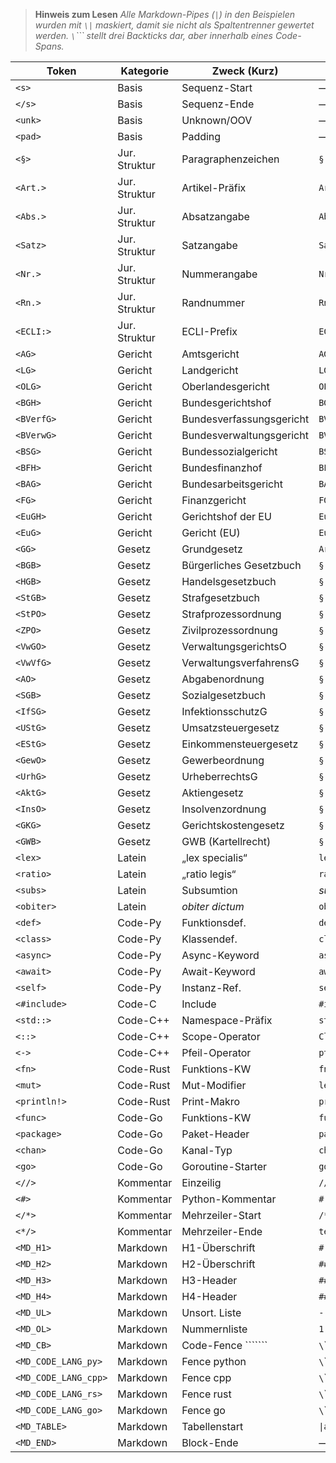 > **Hinweis zum Lesen**
> *Alle Markdown-Pipes (`|`) in den Beispielen wurden mit `\|` maskiert, damit sie nicht als Spaltentrenner gewertet werden.
> `\`\`\`\` stellt drei Backticks dar, aber innerhalb eines Code-Spans.*

| Token                | Kategorie     | Zweck (Kurz)              | Beispiel (normal)       | Beispiel (im Dataset)     |
| -------------------- | ------------- | ------------------------- | ----------------------- | ------------------------- |
| `<s>`                | Basis         | Sequenz-Start             | —                       | `<s>`                     |
| `</s>`               | Basis         | Sequenz-Ende              | —                       | `</s>`                    |
| `<unk>`              | Basis         | Unknown/OOV               | —                       | `<unk>`                   |
| `<pad>`              | Basis         | Padding                   | —                       | `<pad>`                   |
| `<§>`                | Jur. Struktur | Paragraphenzeichen        | `§ 242 StGB`            | `<§> 242 StGB`            |
| `<Art.>`             | Jur. Struktur | Artikel-Präfix            | `Art. 14 GG`            | `<Art.> 14 GG`            |
| `<Abs.>`             | Jur. Struktur | Absatzangabe              | `Abs. 1`                | `<Abs.> 1`                |
| `<Satz>`             | Jur. Struktur | Satzangabe                | `Satz 2`                | `<Satz> 2`                |
| `<Nr.>`              | Jur. Struktur | Nummerangabe              | `Nr. 3`                 | `<Nr.> 3`                 |
| `<Rn.>`              | Jur. Struktur | Randnummer                | `Rn. 15`                | `<Rn.> 15`                |
| `<ECLI:>`            | Jur. Struktur | ECLI-Prefix               | `ECLI:DE:BGH:2025:1234` | `<ECLI:>DE:BGH:2025:1234` |
| `<AG>`               | Gericht       | Amtsgericht               | `AG München`            | `<AG> München`            |
| `<LG>`               | Gericht       | Landgericht               | `LG Berlin`             | `<LG> Berlin`             |
| `<OLG>`              | Gericht       | Oberlandesgericht         | `OLG Köln`              | `<OLG> Köln`              |
| `<BGH>`              | Gericht       | Bundesgerichtshof         | `BGH, Urteil v. …`      | `<BGH>, Urteil v. …`      |
| `<BVerfG>`           | Gericht       | Bundesverfassungsgericht  | `BVerfG, Beschl. …`     | `<BVerfG>, Beschl. …`     |
| `<BVerwG>`           | Gericht       | Bundesverwaltungsgericht  | `BVerwG 7 C 1/24`       | `<BVerwG> 7 C 1/24`       |
| `<BSG>`              | Gericht       | Bundessozialgericht       | `BSG B 12 KR …`         | `<BSG> B 12 KR …`         |
| `<BFH>`              | Gericht       | Bundesfinanzhof           | `BFH VI R …`            | `<BFH> VI R …`            |
| `<BAG>`              | Gericht       | Bundesarbeitsgericht      | `BAG 5 AZR …`           | `<BAG> 5 AZR …`           |
| `<FG>`               | Gericht       | Finanzgericht             | `FG Münster`            | `<FG> Münster`            |
| `<EuGH>`             | Gericht       | Gerichtshof der EU        | `EuGH C-123/24`         | `<EuGH> C-123/24`         |
| `<EuG>`              | Gericht       | Gericht (EU)              | `EuG T-99/23`           | `<EuG> T-99/23`           |
| `<GG>`               | Gesetz        | Grundgesetz               | `Art. 3 GG`             | `Art. 3 <GG>`             |
| `<BGB>`              | Gesetz        | Bürgerliches Gesetzbuch   | `§ 433 BGB`             | `<§> 433 <BGB>`           |
| `<HGB>`              | Gesetz        | Handelsgesetzbuch         | `§ 377 HGB`             | `<§> 377 <HGB>`           |
| `<StGB>`             | Gesetz        | Strafgesetzbuch           | `§ 242 StGB`            | `<§> 242 <StGB>`          |
| `<StPO>`             | Gesetz        | Strafprozessordnung       | `§ 136 StPO`            | `<§> 136 <StPO>`          |
| `<ZPO>`              | Gesetz        | Zivilprozessordnung       | `§ 511 ZPO`             | `<§> 511 <ZPO>`           |
| `<VwGO>`             | Gesetz        | VerwaltungsgerichtsO      | `§ 40 VwGO`             | `<§> 40 <VwGO>`           |
| `<VwVfG>`            | Gesetz        | VerwaltungsverfahrensG    | `§ 37 VwVfG`            | `<§> 37 <VwVfG>`          |
| `<AO>`               | Gesetz        | Abgabenordnung            | `§ 169 AO`              | `<§> 169 <AO>`            |
| `<SGB>`              | Gesetz        | Sozialgesetzbuch          | `§ 44 SGB X`            | `<§> 44 <SGB> X`          |
| `<IfSG>`             | Gesetz        | InfektionsschutzG         | `§ 34 IfSG`             | `<§> 34 <IfSG>`           |
| `<UStG>`             | Gesetz        | Umsatzsteuergesetz        | `§ 1 UStG`              | `<§> 1 <UStG>`            |
| `<EStG>`             | Gesetz        | Einkommensteuergesetz     | `§ 15 EStG`             | `<§> 15 <EStG>`           |
| `<GewO>`             | Gesetz        | Gewerbeordnung            | `§ 14 GewO`             | `<§> 14 <GewO>`           |
| `<UrhG>`             | Gesetz        | UrheberrechtsG            | `§ 32 UrhG`             | `<§> 32 <UrhG>`           |
| `<AktG>`             | Gesetz        | Aktiengesetz              | `§ 93 AktG`             | `<§> 93 <AktG>`           |
| `<InsO>`             | Gesetz        | Insolvenzordnung          | `§ 129 InsO`            | `<§> 129 <InsO>`          |
| `<GKG>`              | Gesetz        | Gerichtskostengesetz      | `§ 3 GKG`               | `<§> 3 <GKG>`             |
| `<GWB>`              | Gesetz        | GWB (Kartellrecht)        | `§ 1 GWB`               | `<§> 1 <GWB>`             |
| `<lex>`              | Latein        | „lex specialis“           | `lex specialis`         | `<lex> specialis`         |
| `<ratio>`            | Latein        | „ratio legis“             | `ratio legis`           | `<ratio> legis`           |
| `<subs>`             | Latein        | Subsumtion                | *subsumtieren*          | `<subs>umtiert`           |
| `<obiter>`           | Latein        | *obiter dictum*           | `obiter dictum`         | `<obiter> dictum`         |
| `<def>`              | Code-Py       | Funktionsdef.             | `def hello():`          | `<def> hello():`          |
| `<class>`            | Code-Py       | Klassendef.               | `class A:`              | `<class> A:`              |
| `<async>`            | Code-Py       | Async-Keyword             | `async def …`           | `<async> <def> …`         |
| `<await>`            | Code-Py       | Await-Keyword             | `await task`            | `<await> task`            |
| `<self>`             | Code-Py       | Instanz-Ref.              | `self.value`            | `<self>.value`            |
| `<#include>`         | Code-C        | Include                   | `#include <stdio.h>`    | `<#include> <stdio.h>`    |
| `<std::>`            | Code-C++      | Namespace-Präfix          | `std::cout`             | `<std::>cout`             |
| `<::>`               | Code-C++      | Scope-Operator            | `Class::func`           | `Class<::>func`           |
| `<->`                | Code-C++      | Pfeil-Operator            | `ptr->x`                | `ptr<->x`                 |
| `<fn>`               | Code-Rust     | Funktions-KW              | `fn main()`             | `<fn> main()`             |
| `<mut>`              | Code-Rust     | Mut-Modifier              | `let mut x`             | `let <mut> x`             |
| `<println!>`         | Code-Rust     | Print-Makro               | `println!("hi");`       | `<println!>("hi");`       |
| `<func>`             | Code-Go       | Funktions-KW              | `func main()`           | `<func> main()`           |
| `<package>`          | Code-Go       | Paket-Header              | `package main`          | `<package> main`          |
| `<chan>`             | Code-Go       | Kanal-Typ                 | `chan int`              | `<chan> int`              |
| `<go>`               | Code-Go       | Goroutine-Starter         | `go f()`                | `<go> f()`                |
| `<//>`               | Kommentar     | Einzeilig                 | `// note`               | `<//> note`               |
| `<#>`                | Kommentar     | Python-Kommentar          | `# todo`                | `<#> todo`                |
| `</*>`               | Kommentar     | Mehrzeiler-Start          | `/* text`               | `</*> text`               |
| `<*/>`               | Kommentar     | Mehrzeiler-Ende           | `text */`               | `text <*/>`               |
| `<MD_H1>`            | Markdown      | H1-Überschrift            | `# Titel`               | `<MD_H1> Titel`           |
| `<MD_H2>`            | Markdown      | H2-Überschrift            | `## Abschnitt`          | `<MD_H2> Abschnitt`       |
| `<MD_H3>`            | Markdown      | H3-Header                 | `### Punkt`             | `<MD_H3> Punkt`           |
| `<MD_H4>`            | Markdown      | H4-Header                 | `#### Detail`           | `<MD_H4> Detail`          |
| `<MD_UL>`            | Markdown      | Unsort. Liste             | `- Item`                | `<MD_UL> Item`            |
| `<MD_OL>`            | Markdown      | Nummernliste              | `1. Item`               | `<MD_OL> Item`            |
| `<MD_CB>`            | Markdown      | Code-Fence \`\`\`\`\`\`\` | `\`\`\`\`               | `<MD_CB>`                 |
| `<MD_CODE_LANG_py>`  | Markdown      | Fence python              | `\`\`\`python\`         | `<MD_CODE_LANG_py>`       |
| `<MD_CODE_LANG_cpp>` | Markdown      | Fence cpp                 | `\`\`\`cpp\`            | `<MD_CODE_LANG_cpp>`      |
| `<MD_CODE_LANG_rs>`  | Markdown      | Fence rust                | `\`\`\`rust\`           | `<MD_CODE_LANG_rs>`       |
| `<MD_CODE_LANG_go>`  | Markdown      | Fence go                  | `\`\`\`go\`             | `<MD_CODE_LANG_go>`       |
| `<MD_TABLE>`         | Markdown      | Tabellenstart             | `\|a\|b\|`              | `<MD_TABLE>`              |
| `<MD_END>`           | Markdown      | Block-Ende                | —                       | `<MD_END>`                |

